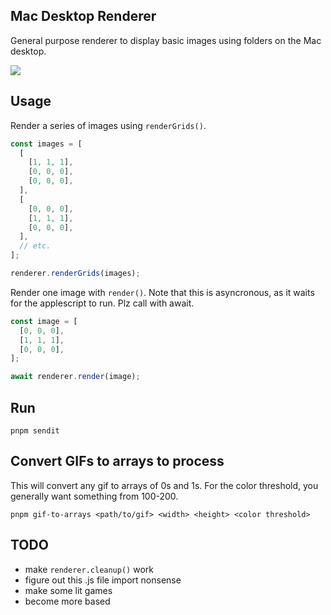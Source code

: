 ## Mac Desktop Renderer

General purpose renderer to display basic images using folders on the Mac desktop.

![](https://media0.giphy.com/media/v1.Y2lkPTc5MGI3NjExNWplNGVtbXNiOWRiMWljbzBsbDAzYTlkNXBmMHhwa2U5andydDVuMCZlcD12MV9pbnRlcm5hbF9naWZfYnlfaWQmY3Q9Zw/FjX4jaTmdBLZMLAUkc/giphy.gif)

## Usage

Render a series of images using `renderGrids()`.

```javascript
const images = [
  [
    [1, 1, 1],
    [0, 0, 0],
    [0, 0, 0],
  ],
  [
    [0, 0, 0],
    [1, 1, 1],
    [0, 0, 0],
  ],
  // etc.
];

renderer.renderGrids(images);
```

Render one image with `render()`. Note that this is asyncronous, as it waits for the applescript to run. Plz call with await.

```javascript
const image = [
  [0, 0, 0],
  [1, 1, 1],
  [0, 0, 0],
];

await renderer.render(image);
```

## Run

```
pnpm sendit
```

## Convert GIFs to arrays to process

This will convert any gif to arrays of 0s and 1s. For the color threshold, you generally want something from 100-200.

```
pnpm gif-to-arrays <path/to/gif> <width> <height> <color threshold>
```

## TODO

- make `renderer.cleanup()` work
- figure out this .js file import nonsense
- make some lit games
- become more based
